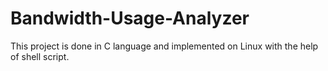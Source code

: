 # Bandwidth-Usage-Analyzer
This project is done in C language and implemented on Linux with the help of shell script.

